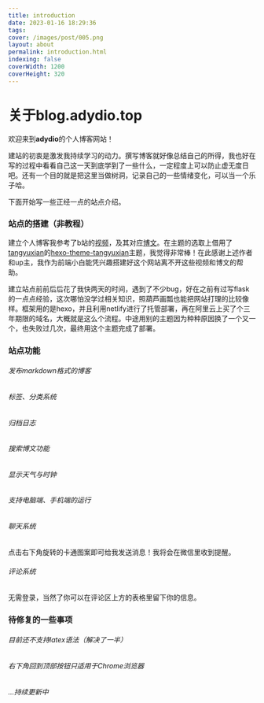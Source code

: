 ```yaml
---
title: introduction
date: 2023-01-16 18:29:36
tags: 
cover: /images/post/005.png
layout: about
permalink: introduction.html
indexing: false
coverWidth: 1200
coverHeight: 320
---
```


# 关于blog.adydio.top

欢迎来到**adydio**的个人博客网站！

建站的初衷是激发我持续学习的动力。撰写博客就好像总结自己的所得，我也好在写的过程中看看自己这一天到底学到了一些什么，一定程度上可以防止虚无度日吧。还有一个目的就是把这里当做树洞，记录自己的一些情绪变化，可以当一个乐子哈。

下面开始写一些正经一点的站点介绍。

### 站点的搭建（非教程）

建立个人博客我参考了b站的[视频](https://www.bilibili.com/video/BV1qD4y1z783)，及其对应[博文](https://blog.cuijiacai.com/blog-building)。在主题的选取上借用了[tangyuxian](https://github.com/tangyuxian)的[hexo-theme-tangyuxian](https://github.com/tangyuxian/hexo-theme-tangyuxian)主题，我觉得非常棒！在此感谢上述作者和up主，我作为前端小白能凭兴趣搭建好这个网站离不开这些视频和博文的帮助。

建立站点前前后后花了我快两天的时间，遇到了不少bug，好在之前有过写flask的一点点经验，这次哪怕没学过相关知识，照葫芦画瓢也能把网站打理的比较像样。框架用的是hexo，并且利用netlify进行了托管部署，再在阿里云上买了个三年期限的域名，大概就是这么个流程。中途用别的主题因为种种原因换了一个又一个，也失败过几次，最终用这个主题完成了部署。

### 站点功能

###### 发布markdown格式的博客

###### 标签、分类系统

###### 归档日志

###### 搜索博文功能

###### 显示天气与时钟

###### 支持电脑端、手机端的运行

###### 聊天系统

点击右下角旋转的卡通图案即可给我发送消息！我将会在微信里收到提醒。

###### 评论系统

无需登录，当然了你可以在评论区上方的表格里留下你的信息。

### 待修复的一些事项

###### 目前还不支持latex语法（解决了一半）

###### 右下角回到顶部按钮只适用于Chrome浏览器

###### ...持续更新中
